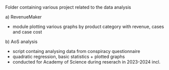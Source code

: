 Folder containing various project related to the data analysis

a) RevenueMaker
- module plotting various graphs by product category with revenue, cases and case cost

b) AoS analysis
- script containg analysing data from conspiracy questionnaire
- quadratic regression, basic statistics + plotted graphs
- conducted for Academy of Science during reserach in 2023-2024 incl.
